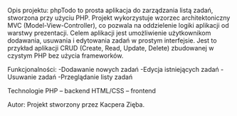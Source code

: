 Opis projektu:
phpTodo to prosta aplikacja do zarządzania listą zadań, stworzona przy użyciu PHP. 
Projekt wykorzystuje wzorzec architektoniczny MVC (Model-View-Controller), co pozwala na oddzielenie logiki aplikacji od warstwy prezentacji. 
Celem aplikacji jest umożliwienie użytkownikom dodawania, usuwania i edytowania zadań w prostym interfejsie. 
Jest to przykład aplikacji CRUD (Create, Read, Update, Delete) zbudowanej w czystym PHP bez użycia frameworków.

Funkcjonalności:
-Dodawanie nowych zadań
-Edycja istniejących zadań
-Usuwanie zadań
-Przeglądanie listy zadań

Technologie
PHP – backend
HTML/CSS – frontend

Autor: 
Projekt stworzony przez Kacpera Zięba.
